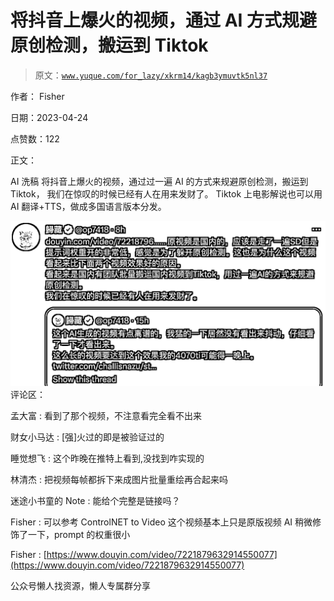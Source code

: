 # 将抖音上爆火的视频，通过 AI 方式规避原创检测，搬运到 Tiktok

> 原文：[`www.yuque.com/for_lazy/xkrm14/kagb3ymuvtk5nl37`](https://www.yuque.com/for_lazy/xkrm14/kagb3ymuvtk5nl37)



作者： Fisher



日期：2023-04-24



点赞数：122

<ne-hole id="u1b9379b0" data-lake-id="u1b9379b0">

正文：



AI 洗稿 将抖音上爆火的视频，通过过一遍 AI 的方式来规避原创检测，搬运到 Tiktok， 我们在惊叹的时候已经有人在用来发财了。 Tiktok 上电影解说也可以用 AI 翻译+TTS，做成多国语言版本分发。



![](img/f40b8bbe0e8b982652c7f7c1c2391441.png)  <ne-hole id="u744ce71a" data-lake-id="u744ce71a"><ne-p id="ucf348c1b" data-lake-id="ucf348c1b">评论区：



孟大富 : 看到了那个视频，不注意看完全看不出来



财女小马达 : [强]火过的即是被验证过的



睡觉想飞 : 这个昨晚在推特上看到,没找到咋实现的



林清杰 : 把视频每帧都拆下来成图片批量重绘再合起来吗



迷途小书童的 Note : 能给个完整是链接吗？



Fisher : 可以参考 ControlNET to Video 这个视频基本上只是原版视频 AI 稍微修饰了一下，prompt 的权重很小



Fisher : [https://www.douyin.com/video/7221879632914550077](https://www.douyin.com/video/7221879632914550077)

<ne-hole id="uef0f82b3" data-lake-id="uef0f82b3">

公众号懒人找资源，懒人专属群分享

</ne-hole></ne-hole></ne-p></ne-hole>